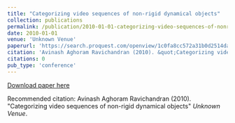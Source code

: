 ```yaml
---
title: "Categorizing video sequences of non-rigid dynamical objects"
collection: publications
permalink: /publication/2010-01-01-categorizing-video-sequences-of-nonrigid-dynamical
date: 2010-01-01
venue: 'Unknown Venue'
paperurl: 'https://search.proquest.com/openview/1c0fa8cc572a31b0d2514da6a009789f/1?pq-origsite=gscholar&cbl=18750'
citation: 'Avinash Aghoram Ravichandran (2010). &quot;Categorizing video sequences of non-rigid dynamical objects&quot; <i>Unknown Venue</i>.'
citations: 0
pub_type: 'conference'
---
```


<a href='https://search.proquest.com/openview/1c0fa8cc572a31b0d2514da6a009789f/1?pq-origsite=gscholar&cbl=18750'>Download paper here</a>

Recommended citation: Avinash Aghoram Ravichandran (2010). "Categorizing video sequences of non-rigid dynamical objects" <i>Unknown Venue</i>.
